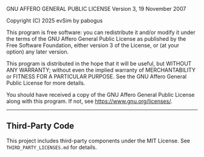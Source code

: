 GNU AFFERO GENERAL PUBLIC LICENSE
Version 3, 19 November 2007

Copyright (C) 2025 evSim by pabogus

This program is free software: you can redistribute it and/or modify
it under the terms of the GNU Affero General Public License as
published by the Free Software Foundation, either version 3 of the
License, or (at your option) any later version.

This program is distributed in the hope that it will be useful,
but WITHOUT ANY WARRANTY; without even the implied warranty of
MERCHANTABILITY or FITNESS FOR A PARTICULAR PURPOSE.  See the
GNU Affero General Public License for more details.

You should have received a copy of the GNU Affero General Public License
along with this program.  If not, see <https://www.gnu.org/licenses/>.

---

## Third-Party Code

This project includes third-party components under the MIT License.
See `THIRD_PARTY_LICENSES.md` for details.

